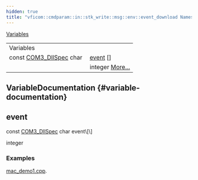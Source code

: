 ```yaml
---
hidden: true
title: "vficom::cmdparam::in::stk_write::msg::env::event_download Namespace Reference"
---
```


[Variables](#var-members)

|  |  |
|----|----|
| Variables |  |
| const <a href="libcom3_8h.md#af8173355d81a442e8fec1ebd507e3a36">COM3_DllSpec</a> char  | [event](#a304112f7ef47146835af811ec803c9b0) \[\] |
|   | integer [More\...](#a304112f7ef47146835af811ec803c9b0)<br/> |

## VariableDocumentation {#variable-documentation}

## event <a href="#a304112f7ef47146835af811ec803c9b0" id="a304112f7ef47146835af811ec803c9b0"></a>

<p>const <a href="libcom3_8h.md#af8173355d81a442e8fec1ebd507e3a36">COM3_DllSpec</a> char event\[\]</p>

integer

### Examples

<a href="mac_demo1_8cpp-example.md#a2">mac_demo1.cpp</a>.
